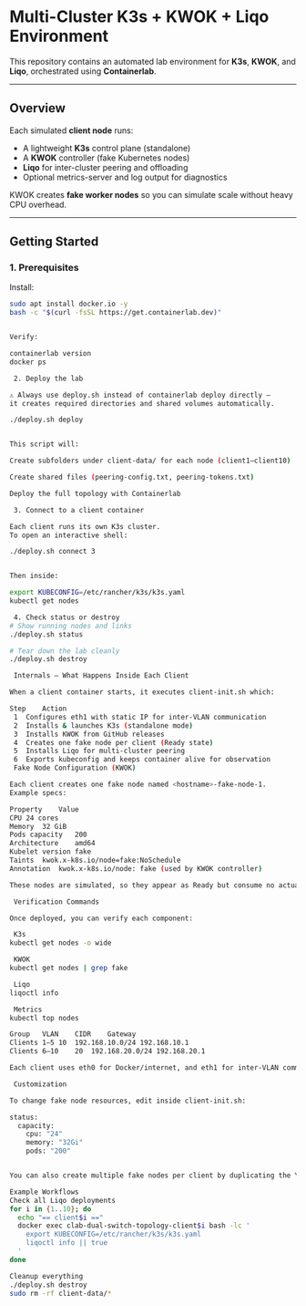 
# Multi-Cluster K3s + KWOK + Liqo Environment

This repository contains an automated lab environment for **K3s**, **KWOK**, and **Liqo**, orchestrated using **Containerlab**.  

---

## Overview

Each simulated **client node** runs:
-  A lightweight **K3s** control plane (standalone)
-  A **KWOK** controller (fake Kubernetes nodes)
-  **Liqo** for inter-cluster peering and offloading
-  Optional metrics-server and log output for diagnostics

KWOK creates **fake worker nodes** so you can simulate scale without heavy CPU overhead.

---

##  Getting Started

###  1. Prerequisites
Install:
```bash
sudo apt install docker.io -y
bash -c "$(curl -fsSL https://get.containerlab.dev)"


Verify:

containerlab version
docker ps

 2. Deploy the lab

⚠️ Always use deploy.sh instead of containerlab deploy directly —
it creates required directories and shared volumes automatically.

./deploy.sh deploy


This script will:

Create subfolders under client-data/ for each node (client1–client10)

Create shared files (peering-config.txt, peering-tokens.txt)

Deploy the full topology with Containerlab

 3. Connect to a client container

Each client runs its own K3s cluster.
To open an interactive shell:

./deploy.sh connect 3


Then inside:

export KUBECONFIG=/etc/rancher/k3s/k3s.yaml
kubectl get nodes

 4. Check status or destroy
# Show running nodes and links
./deploy.sh status

# Tear down the lab cleanly
./deploy.sh destroy

 Internals — What Happens Inside Each Client

When a client container starts, it executes client-init.sh which:

Step	Action
 1	Configures eth1 with static IP for inter-VLAN communication
 2	Installs & launches K3s (standalone mode)
 3	Installs KWOK from GitHub releases
 4	Creates one fake node per client (Ready state)
 5	Installs Liqo for multi-cluster peering
 6	Exports kubeconfig and keeps container alive for observation
 Fake Node Configuration (KWOK)

Each client creates one fake node named <hostname>-fake-node-1.
Example specs:

Property	Value
CPU	24 cores
Memory	32 GiB
Pods capacity	200
Architecture	amd64
Kubelet version	fake
Taints	kwok.x-k8s.io/node=fake:NoSchedule
Annotation	kwok.x-k8s.io/node: fake (used by KWOK controller)

These nodes are simulated, so they appear as Ready but consume no actual compute resources — ideal for scaling experiments or scheduler testing.

 Verification Commands

Once deployed, you can verify each component:

 K3s
kubectl get nodes -o wide

 KWOK
kubectl get nodes | grep fake

 Liqo
liqoctl info

 Metrics
kubectl top nodes

Group	VLAN	CIDR	Gateway
Clients 1–5	10	192.168.10.0/24	192.168.10.1
Clients 6–10	20	192.168.20.0/24	192.168.20.1

Each client uses eth0 for Docker/internet, and eth1 for inter-VLAN communication.

 Customization

To change fake node resources, edit inside client-init.sh:

status:
  capacity:
    cpu: "24"
    memory: "32Gi"
    pods: "200"


You can also create multiple fake nodes per client by duplicating the YAML block with new names.

Example Workflows
Check all Liqo deployments
for i in {1..10}; do
  echo "== client$i =="
  docker exec clab-dual-switch-topology-client$i bash -lc '
    export KUBECONFIG=/etc/rancher/k3s/k3s.yaml
    liqoctl info || true
  '
done

Cleanup everything
./deploy.sh destroy
sudo rm -rf client-data/*

